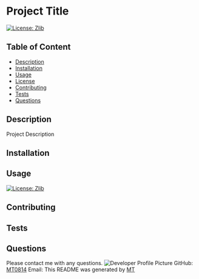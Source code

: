 # Project Title

[![License: Zlib](https://img.shields.io/badge/License-Zlib-lightgrey.svg)](https://opensource.org/licenses/Zlib)

## Table of Content

- [Description](#description)
- [Installation](#installation)
- [Usage](#usage)
- [License](#license)
- [Contributing](#contributing)
- [Tests](#tests)
- [Questions](#questions)

## Description

Project Description

## Installation

## Usage

[![License: Zlib](https://img.shields.io/badge/License-Zlib-lightgrey.svg)](https://opensource.org/licenses/Zlib)

## Contributing

## Tests

## Questions

Please contact me with any questions.
![Developer Profile Picture](https://avatars.githubusercontent.com/u/67602690?v=4)
GitHub: [MT0814](https://github.com/MT0814)
Email:
This README was generated by [MT](https://github.com/MT0814/Week9-Pro-README-Generator)
